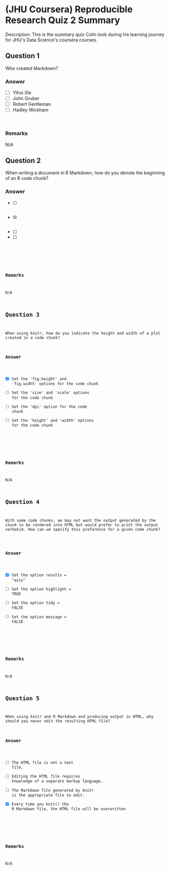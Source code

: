 # (JHU Coursera) Reproducible Research Quiz 2 Summary

Description: This is the summary quiz Colin took during his learning journey for JHU's Data Science's coursera courses.</br>

Question 1
----------
Who created Markdown? </br>

### Answer
- [ ] Yihui Xie
- [ ] John Gruber
- [ ] Robert Gentleman
- [ ] Hadley Wickham
</br>

### Remarks
N/A </br>

Question 2
----------
When writing a document in R Markdown, how do you denote the beginning of an R code chunk? </br>

### Answer
- [ ] ```
- [x] ```{r}
- [ ] <rcode>
- [ ] <code>
</br>

### Remarks
N/A </br>


Question 3
----------
When using knitr, how do you indicate the height and width of a plot created in a code chunk? </br>

### Answer
- [x] Set the 'fig.height' and 'fig.width' options for the code chunk
- [ ] Set the 'size' and 'scale' options for the code chunk
- [ ] Set the 'dpi' option for the code chunk
- [ ] Set the 'height' and 'width' options for the code chunk
</br>

### Remarks
N/A </br>

Question 4
----------
With some code chunks, we may not want the output generated by the chunk to be rendered into HTML but would prefer to print the output verbatim. How can we specify this preference for a given code chunk? </br>

### Answer
- [x] Set the option results = "asis"
- [ ] Set the option highlight = TRUE
- [ ] Set the option tidy = FALSE
- [ ] Set the option message = FALSE
</br>

### Remarks
N/A </br>

Question 5
----------
When using knitr and R Markdown and producing output in HTML, why should you never edit the resulting HTML file? </br>

### Answer
- [ ] The HTML file is not a text file.
- [ ] Editing the HTML file requires knowledge of a separate markup language.
- [ ] The Markdown file generated by knitr is the appropriate file to edit.
- [x] Every time you knit() the R Markdown file, the HTML file will be overwritten
</br>

### Remarks
N/A </br>
